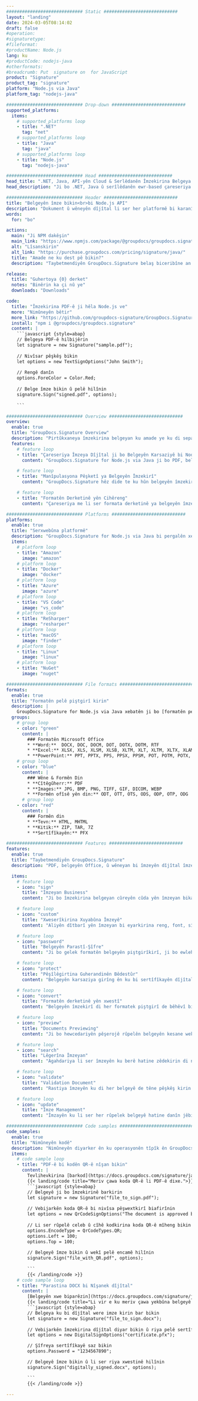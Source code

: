 ```yaml
---
############################# Static ############################
layout: "landing"
date: 2024-03-05T08:14:02
draft: false
#operation: 
#signaturetype: 
#fileformat: 
#productName: Node.js
lang: ku
#productCode: nodejs-java
#otherformats: 
#breadcrumb: Put  signature on  for JavaScript
product: "Signature"
product_tag: "signature"
platform: "Node.js via Java"
platform_tag: "nodejs-java"

############################# Drop-down ############################
supported_platforms:
  items:
    # supported_platforms loop
    - title: ".NET"
      tag: "net"
    # supported_platforms loop
    - title: "Java"
      tag: "java"
    # supported_platforms loop
    - title: "Node.js"
      tag: "nodejs-java"

############################# Head ############################
head_title: ".NET, Java, API-yên Cloud & Serlêdanên Îmzekirina Belgeya Serhêl"
head_description: "Ji bo .NET, Java û serîlêdanên ewr-based çareseriya e-îmzaya belgeya tev-di-yek bistînin. Formên belgeyên hevpar ên serhêl bi karanîna taybetmendiya kaş û avêtinê ya hêsan îmze bikin"

############################# Header ############################
title: "Belgeyên îmze bikin<br>bi Node.js API"
description: "Dokument û wêneyên dîjîtal li ser her platformê bi karanîna API-yên me yên maqûl û çareseriyên bingehîn ên sepanê ji bo bernamenûs û bikarhênerên dawîn îmze bikin."
words:
  for: "bo"

actions:
  main: "Ji NPM dakêşin"
  main_link: "https://www.npmjs.com/package/@groupdocs/groupdocs.signature/"
  alt: "Lîsanskirin"
  alt_link: "https://purchase.groupdocs.com/pricing/signature/java/"
  title: "Amade ne ku dest pê bikin?"
  description: "Taybetmendiyên GroupDocs.Signature belaş biceribîne an destûrnameyek bixwaze"

release:
  title: "Guhertoya {0} derket"
  notes: "Binêrin ka çi nû ye"
  downloads: "Downloads"

code:
  title: "Îmzekirina PDF-ê ji hêla Node.js ve"
  more: "Nimûneyên bêtir"
  more_link: "https://github.com/groupdocs-signature/GroupDocs.Signature-for-Node.js-via-Java/"
  install: "npm i @groupdocs/groupdocs.signature"
  content: |
    ```javascript {style=abap}   
    // Belgeya PDF-ê hilbijêrin
    let signature = new Signature("sample.pdf");
    
    // Nivîsar pêşkêş bikin
    let options = new TextSignOptions("John Smith");
    
    // Rengê danîn
    options.ForeColor = Color.Red;
    
    // Belge îmze bikin û pelê hilînin
    signature.Sign("signed.pdf", options);
    
    ```

############################# Overview ############################
overview:
  enable: true
  title: "GroupDocs.Signature Overview"
  description: "Pirtûkxaneya îmzekirina belgeyan ku amade ye ku di sepanên Node.js de were bikar anîn"
  features:
    # feature loop
    - title: "Çareseriya Îmzeya Dîjîtal ji bo Belgeyên Karsaziyê bi Node.js"
      content: "GroupDocs.Signature for Node.js via Java ji bo PDF, belgeyên Office û wêneyan komek berfireh vebijarkên îmzeya dîjîtal pêşkêşî dike. Nivîs, barkod, wêne, sertîfîkayên dîjîtal û metadata hene. Pêvajoya belgeya rêkûpêk karîgeriyê misoger dike."

    # feature loop
    - title: "Manîpulasyona Pêşketî ya Belgeyên Îmzekirî"
      content: "GroupDocs.Signature hêz dide te ku hûn belgeyên îmzekirî bişopînin. Bi karanîna pîvanên cihêreng li îmzeyan bigerin û rast bikin. Wekî din, agahdariya belgeya berfireh derxînin an wêneyên pêşdîtina rûpelan biafirînin."

    # feature loop
    - title: "Formatên Derketinê yên Cihêreng"
      content: "Çareseriya me li ser formata derketinê ya belgeyên îmzekirî kontrolek berfireh peyda dike. Di her rûpelê de îmzeyan bi cih bikin û xuyangê wan xweş bikin. Belgeyên îmzekirî di gelek formên piştgirîkirî de hilînin û bi vebijarkî wan bi şîfreyan ewle bikin."

############################# Platforms ############################
platforms:
  enable: true
  title: "Serxwebûna platformê"
  description: "GroupDocs.Signature for Node.js via Java bi pergalên xebitandinê yên cihêreng pêvajokirina belgeyê pêk tîne"
  items:
    # platform loop
    - title: "Amazon"
      image: "amazon"
    # platform loop
    - title: "Docker"
      image: "docker"
    # platform loop
    - title: "Azure"
      image: "azure"
    # platform loop
    - title: "VS Code"
      image: "vs_code"
    # platform loop
    - title: "ReSharper"
      image: "resharper"
    # platform loop
    - title: "macOS"
      image: "finder"
    # platform loop
    - title: "Linux"
      image: "linux"
    # platform loop
    - title: "NuGet"
      image: "nuget"

############################# File formats ############################
formats:
  enable: true
  title: "Formatên pelê piştgirî kirin"
  description: |
    GroupDocs.Signature for Node.js via Java xebatên ji bo [formatên pelê yên populer](https://docs.groupdocs.com/signature/java/supported-document-formats/) hêsan dike.
  groups:
    # group loop
    - color: "green"
      content: |
        ### Formatên Microsoft Office
        * **Word:**  DOCX, DOC, DOCM, DOT, DOTX, DOTM, RTF
        * **Excel:** XLSX, XLS, XLSM, XLSB, XLTM, XLT, XLTM, XLTX, XLAM, SXC, SpreadsheetML
        * **PowerPoint:** PPT, PPTX, PPS, PPSX, PPSM, POT, POTM, POTX, PPTM
    # group loop
    - color: "blue"
      content: |
        ### Wêne & Formên Din
        * **Cîtêgûherr:** PDF
        * **Images:** JPG, BMP, PNG, TIFF, GIF, DICOM, WEBP
        * **Formên ofîsê yên din:** ODT, OTT, OTS, ODS, ODP, OTP, ODG
      # group loop
    - color: "red"
      content: |
        ### Formên din
        * **Tevn:** HTML, MHTML
        * **Kitik:** ZIP, TAR, 7Z
        * **Sertîfîkayên:** PFX

############################# Features ############################
features:
  enable: true
  title: "Taybetmendiyên GroupDocs.Signature"
  description: "PDF, belgeyên Office, û wêneyan bi îmzeyên dîjîtal îmze bikin"

  items:
    # feature loop
    - icon: "sign"
      title: "Îmzeyan Business"
      content: "Ji bo îmzekirina belgeyan cûreyên cûda yên îmzeyan bikar bînin. Îmzeyên dîjîtal tam li her cîhê rûpelê bi cîh bikin."

    # feature loop
    - icon: "custom"
      title: "Xweserîkirina Xuyabûna Îmzeyê"
      content: "Aliyên dîtbarî yên îmzeyan bi eyarkirina reng, font, sînor, zivirandin, û hêj bêtir biguhezînin da ku bigihîjin encama xweya xwestinê."

    # feature loop
    - icon: "password"
      title: "Belgeyên Parastî-Şîfre"
      content: "Ji bo gelek formatên belgeyên piştgirîkirî, ji bo ewlehiya zêde belgeyên îmzekirî bi şîfreyek biparêzin."

    # feature loop
    - icon: "protect"
      title: "Pêşîlêgirtina Guherandinên Bêdestûr"
      content: "Belgeyên karsaziya girîng ên ku bi sertîfîkayên dîjîtal ve hatine îmzekirin ji guhertinên bêdestûr biparêzin."

    # feature loop
    - icon: "convert"
      title: "Formatên derketinê yên xwestî"
      content: "Belgeyên îmzekirî di her formatek piştgirî de bêhêvî bistînin. Belgeyên MS Word-ê bi hêsanî bi formata PDF-ê veguherînin."

    # feature loop
    - icon: "preview"
      title: "Documents Previewing"
      content: "Ji bo hewcedariyên pêşerojê rûpelên belgeyên kesane wekî wêne hilînin."

    # feature loop
    - icon: "search"
      title: "Lêgerîna Îmzeyan"
      content: "Agahdariya li ser îmzeyên ku berê hatine zêdekirin di nav belgeyên xwe de bistînin."

    # feature loop
    - icon: "validate"
      title: "Validation Document"
      content: "Rastiya îmzeyên ku di her belgeyê de têne pêşkêş kirin verast bikin."

    # feature loop
    - icon: "update"
      title: "Îmze Management"
      content: "Îmzayên ku li ser her rûpelek belgeyê hatine danîn jêbirin, veguhezînin, an biguhezînin."

############################# Code samples ############################
code_samples:
  enable: true
  title: "Nimûneyên kodê"
  description: "Nimûneyên diyarker ên ku operasyonên tîpîk ên GroupDocs.Signature for Node.js via Java nîşan didin"
  items:
    # code sample loop
    - title: "PDF-ê bi kodên QR-ê nîşan bikin"
      content: |
        Tevlihevkirina [barkod](https://docs.groupdocs.com/signature/java/esign-document-with-qr-code-signature/) di nav rûpelên belgeyên PDF-ê yên taybetî de dikare pêvajoyên karsaziyê xweş bike. Ev beş mînakek zêdekirina kodek QR bi karanîna GroupDocs.Signature for Node.js via Java peyda dike.
        {{< landing/code title="Meriv çawa koda QR-ê li PDF-ê dixe.">}}
        ```javascript {style=abap}
        // Belgeyê ji bo îmzekirinê barkirin
        let signature = new Signature("file_to_sign.pdf");
        
        // Vebijarkên koda QR-ê bi nivîsa pêşwextkirî biafirînin
        let options = new QrCodeSignOptions("The document is approved by John Smith");
        
        // Li ser rûpelê celeb û cîhê kodkirina koda QR-ê mîheng bikin
        options.EncodeType = QrCodeTypes.QR;
        options.Left = 100;
        options.Top = 100;
            
        // Belgeyê îmze bikin û wekî pelê encamê hilînin
        signature.Sign("file_with_QR.pdf", options);
        
        ```
        {{< /landing/code >}}
    # code sample loop
    - title: "Parastina DOCX bi Nîşanek dîjîtal"
      content: |
        [Belgeyên xwe biparêzin](https://docs.groupdocs.com/signature/java/esign-document-with-digital-signature/) bi îmzeyan li ser bingeha sertîfîkayên dîjîtal. Îmzeya dîjîtal belgeyên karsaziya we li hember guhertina naverokê diparêze.
        {{< landing/code title="Li vir e ku meriv çawa yekbûna belgeyê piştrast dike.">}}
        ```javascript {style=abap}   
        // Belgeya ku bi dîjîtal were imze kirin bar bikin
        let signature = new Signature("file_to_sign.docx");
        
        // Vebijarkên îmzekirina dîjîtal diyar bikin û riya pelê sertîfîkayê peyda bikin
        let options = new DigitalSignOptions("certificate.pfx");

        // Şîfreya sertîfîkayê saz bikin
        options.Password = "1234567890";

        // Belgeyê îmze bikin û li ser riya xwestinê hilînin
        signature.Sign("digitally_signed.docx", options);

        ```
        {{< /landing/code >}}

---
```

